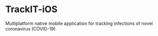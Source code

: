 # TrackIT-iOS
Multiplatform native mobile application for tracking infections of novel coronavirus (COVID-19)
